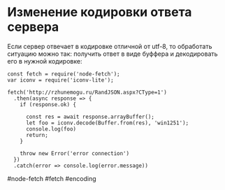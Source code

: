 # Изменение кодировки ответа сервера

Если сервер отвечает в кодировке отличной от utf-8, то обработать ситуацию можно так: получить ответ в виде буффера и декодировать его в нужной кодировке:

```
const fetch = require('node-fetch');
var iconv = require('iconv-lite');

fetch('http://rzhunemogu.ru/RandJSON.aspx?CType=1')
  .then(async response => {
    if (response.ok) {
	
      const res = await response.arrayBuffer();
      let foo = iconv.decode(Buffer.from(res), 'win1251');
      console.log(foo)
      return;
    }

    throw new Error('error connection')
  })
  .catch(error => console.log(error.message))
  ```
  
  #node-fetch #fetch #encoding